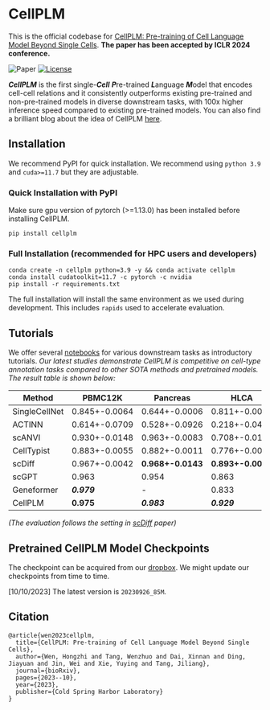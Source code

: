 # CellPLM
This is the official codebase for [CellPLM: Pre-training of Cell Language Model Beyond Single Cells](https://openreview.net/forum?id=BKXvPDekud). **The paper has been accepted by ICLR 2024 conference.** 

![Paper](https://img.shields.io/badge/Paper-ICLR24-brightgreen?link=https%3A%2F%2Fopenreview.net%2Fforum%3Fid%3DBKXvPDekud)
[![License](https://img.shields.io/badge/License-BSD_2--Clause-orange.svg)](https://opensource.org/licenses/BSD-2-Clause)

***CellPLM*** is the first single-***Cell*** ***P***re-trained ***L***anguage ***M***odel that encodes cell-cell relations and it consistently outperforms existing pre-trained and non-pre-trained models in diverse downstream tasks, with 100x higher inference speed compared to existing pre-trained models. You can also find a brilliant blog about the idea of CellPLM [here](https://portal.valencelabs.com/blogs/post/cellplm-pre-training-of-cell-language-model-beyond-single-cells-wKScCQHIyicpXbx).

## Installation
We recommend PyPI for quick installation. We recommend using `python 3.9` and `cuda>=11.7` but they are adjustable.

### Quick Installation with PyPI
Make sure gpu version of pytorch (>=1.13.0) has been installed before installing CellPLM.
```
pip install cellplm
```

### Full Installation (recommended for HPC users and developers)
```
conda create -n cellplm python=3.9 -y && conda activate cellplm
conda install cudatoolkit=11.7 -c pytorch -c nvidia
pip install -r requirements.txt
```
The full installation will install the same environment as we used during development. This includes `rapids` used to accelerate evaluation.

## Tutorials
We offer several [notebooks](https://github.com/OmicsML/CellPLM/tree/main/tutorials) for various downstream tasks as introductory tutorials. _Our latest studies demonstrate CellPLM is competitive on cell-type annotation tasks compared to other SOTA methods and pretrained models. The result table is shown below:_

| Method | PBMC12K | Pancreas | HLCA | Immune | Brain | Liver |
| --- | --- | --- | --- | --- | --- | --- |
| SingleCellNet | 0.845+-0.0064 | 0.644+-0.0006 | 0.811+-0.0046 | 0.775+-0.0009 | 0.877+-0.0033 | 0.872+-0.0023 |
| ACTINN | 0.614+-0.0709 | 0.528+-0.0926 | 0.218+-0.0440 | 0.236+-0.0300 | 0.695+-0.0624 | 0.614+-0.0349 |
| scANVI | 0.930+-0.0148 | 0.963+-0.0083 | 0.708+-0.0183 | 0.851+-0.0133 | 0.933+-0.0010 | **0.908+-0.0144** |
| CellTypist | 0.883+-0.0055 | 0.882+-0.0011 | 0.776+-0.0079 | 0.822+-0.0020 | 0.901+-0.0031 | 0.764+-0.0132 |
| scDiff | 0.967+-0.0042 | **0.968+-0.0143** | **0.893+-0.0070** | 0.844+-0.0076 | 0.947+-0.0074 | 0.844+-0.0042 |
| scGPT | 0.963 | 0.954 | 0.863 | ***0.907*** | **0.950** | 0.864 |
| Geneformer | ***0.979*** | - | 0.833 | 0.856 | 0.934 | 0.871 |
| CellPLM | **0.975** | ***0.983*** | ***0.929*** | **0.902** | ***0.967*** | ***0.913*** |

_(The evaluation follows the setting in [scDiff](https://www.biorxiv.org/content/10.1101/2023.10.13.562243v1.abstract) paper)_

## Pretrained CellPLM Model Checkpoints
The checkpoint can be acquired from our [dropbox](https://www.dropbox.com/scl/fo/i5rmxgtqzg7iykt2e9uqm/h?rlkey=o8hi0xads9ol07o48jdityzv1&dl=0). We might update our checkpoints from time to time.

[10/10/2023] The latest version is `20230926_85M`.

## Citation
```
@article{wen2023cellplm,
  title={CellPLM: Pre-training of Cell Language Model Beyond Single Cells},
  author={Wen, Hongzhi and Tang, Wenzhuo and Dai, Xinnan and Ding, Jiayuan and Jin, Wei and Xie, Yuying and Tang, Jiliang},
  journal={bioRxiv},
  pages={2023--10},
  year={2023},
  publisher={Cold Spring Harbor Laboratory}
}
```
